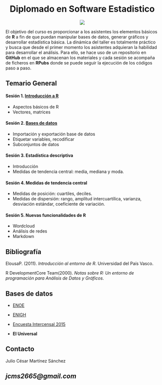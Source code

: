 <center> <h1>Diplomado en Software Estadistico</h1> </center>
<center><p style="width: 400px;">
<img src="https://user-images.githubusercontent.com/13545121/59959506-28095080-947e-11e9-9e78-315fba225b38.png" style="float: center;"/></p></center>

El objetivo del curso es proporcionar a los asistentes los elementos básicos de **R** a fin de que puedan manipular bases de datos, generar gráficos y desarrollar estadística básica. La dinámica del taller es totalmente práctico y busca que desde el primer momento los asistentes adquieran la habilidad para desarrollar el análisis. Para ello, se hace uso de un repositorio en **GitHub** en el que se almacenan los materiales y cada sesión se acompaña de ficheros en **RPubs** donde se puede seguir la ejecución de los códigos paso a paso.

## Temario General

#### Sesión 1. [Introducción a R](http://rpubs.com/jcms2665/s1)
* Aspectos básicos de R
* Vectores, matrices

#### Sesión 2. [Bases de datos](http://rpubs.com/jcms2665/499972)
* Importación y exportación base de datos
* Etiquetar variables, recodificar
* Subconjuntos de datos

#### Sesión 3. Estadística descriptiva
* Introducción
* Medidas de tendencia central: media, mediana y moda.

#### Sesión 4. Medidas de tendencia central
* Medidas de posición: cuartiles, deciles.
* Medidas de dispersión: rango, amplitud intercuartílica, varianza, desviación estándar, coeficiente de variación.

#### Sesión 5. Nuevas funcionalidades de R
* Wordcloud
* Análisis de redes
* Markdown


## Bibliografía


ElousaP. (2011). *Introducción al entorno de R*. Universidad del País Vasco.

R DevelopmentCore Team(2000). *Notas sobre R: Un entorno de programación para Análisis de Datos
y Gráficos*.


## Bases de datos

* [ENOE](https://www.inegi.org.mx/programas/enoe/15ymas/)

* [ENIGH](https://www.inegi.org.mx/programas/enigh/nc/2016/)

* [Encuesta Intercensal 2015](https://www.inegi.org.mx/programas/intercensal/2015/)

* **El Universal**


## Contacto

 Julio César Martínez Sánchez
 
 _jcms2665@gmail.com_
---
